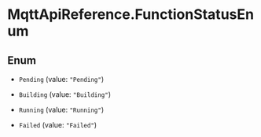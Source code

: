 # MqttApiReference.FunctionStatusEnum

## Enum


* `Pending` (value: `"Pending"`)

* `Building` (value: `"Building"`)

* `Running` (value: `"Running"`)

* `Failed` (value: `"Failed"`)


